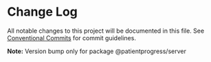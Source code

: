 # Change Log

All notable changes to this project will be documented in this file.
See [Conventional Commits](https://conventionalcommits.org) for commit guidelines.



**Note:** Version bump only for package @patientprogress/server
